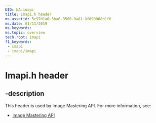 ```yaml
---
UID: NA:imapi
title: Imapi.h header
ms.assetid: 5c97d1a0-3ba6-3560-9a81-8f890868b1f0
ms.date: 01/11/2019
ms.keywords: 
ms.topic: overview
tech.root: imapi
f1_keywords:
 - imapi
 - imapi/imapi
---
```


# Imapi.h header


## -description

This header is used by Image Mastering API. For more information, see:

- [Image Mastering API](../_imapi/index.md)

